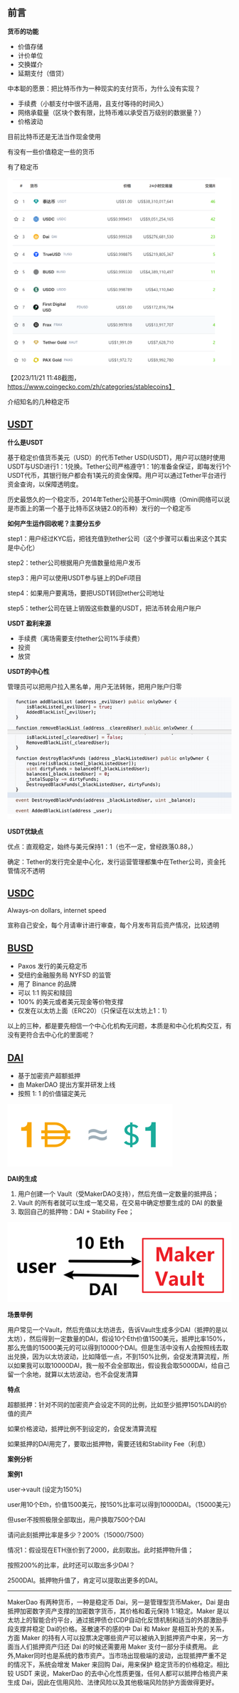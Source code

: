 ## 前言

**货币的功能**

- 价值存储
- 计价单位
- 交换媒介
- 延期支付（借贷）



中本聪的愿景：把比特币作为一种现实的支付货币，为什么没有实现？

- 手续费（小额支付中很不适用，且支付等待的时间久）
- 网络承载量（区块个数有限，比特币难以承受百万级别的数据量？）
- 价格波动

目前比特币还是无法当作现金使用

有没有一些价值稳定一些的货币

有了稳定币

![image-20231121114743004](assets\image-20231121114743004.png)



【2023/11/21 11:48截图，https://www.coingecko.com/zh/categories/stablecoins】

介绍知名的几种稳定币



## [USDT](https://tether.to/en/)

**什么是USDT**

基于稳定价值货币美元（USD）的代币Tether USD(USDT)，用户可以随时使用USDT与USD进行1：1兑换。Tether公司严格遵守1：1的准备金保证，即每发行1个USDT代币，其银行账户都会有1美元的资金保障。用户可以通过Tether平台进行资金查询，以保障透明度。

历史最悠久的一个稳定币，2014年Tether公司基于Omini网络（Omini网络可以说是市面上的第一个基于比特币区块链2.0的币种）发行的一个稳定币



**如何产生运作回收呢？主要分五步**

step1：用户经过KYC后，把钱充值到tether公司（这个步骤可以看出来这个其实是中心化）

step2：tether公司根据用户充值数量给用户发币

step3：用户可以使用USDT参与链上的DeFi项目

step4：如果用户要离场，要把USDT转回tether公司地址

step5：tether公司在链上销毁这些数量的USDT，把法币转会用户账户



**USDT 盈利来源**

- 手续费（离场需要支付tether公司1%手续费）
- 投资
- 放贷



**USDT的中心性**

管理员可以把用户拉入黑名单，用户无法转账，把用户账户归零

![image-20231121120948506](assets\image-20231121120948506.png)

**USDT优缺点**

优点：直观稳定，始终与美元保持1：1（也不一定，曾经跌落0.88，）

确定：Tether的发行完全是中心化，发行运营管理都集中在Tether公司，资金托管情况不透明



## [USDC](https://www.circle.com/en/usdc)

Always-on dollars, internet speed

宣称自己安全，每个月请审计进行审查，每个月发布背后资产情况，比较透明



## [BUSD](https://paxos.com/busd/)

- Paxos 发行的美元稳定币
- 受纽约金融服务局 NYFSD 的监管
- 用了 Binance 的品牌
- 可以 1:1 购买和赎回
- 100% 的美元或者美元现金等价物支撑
- 仅发在以太坊上面（ERC20）（只保证在以太坊上1：1）





以上的三种，都是要先相信一个中心化机构无问题，本质是和中心化机构交互，有没有更符合去中心化的里面呢？



## [DAI](https://makerdao.com/en/)

- 基于加密资产超额抵押
- 由 MakerDAO 提出方案并研发上线
- 按照 1: 1 的价值锚定美元

![image-20231121121826501](assets\image-20231121121826501.png)

**DAI的生成**

1.  用户创建一个 Vault（受MakerDAO支持），然后充值一定数量的抵押品；
2. Vault 的所有者就可以生成一笔交易，在交易中确定想要生成的 DAI 的数量
3. 取回自己的抵押物：DAI + Stability Fee；

![image-20231121125409323](assets\image-20231121125409323.png)

**场景举例**

用户常见一个Vault，然后充值以太坊进去，告诉Vault生成多少DAI（抵押的是以太坊），然后得到一定数量的DAI，假设10个Eth价值1500美元，抵押比率150%，那么充值的15000美元的可以得到10000个DAI。但是生活中没有人会按照线去取出兑换，因为以太坊波动，比如降低一点，不到150%比例，会促发清算流程，所以如果我可以取10000DAI，我一般不会全部取出，假设我会取5000DAI，给自己留一个余地，就算以太坊波动，也不会促发清算



**特点**

超额抵押：针对不同的加密资产会设定不同的比例，比如至少抵押150%DAI的价值的资产

如果价格波动，抵押比例不到设定的，会促发清算流程

如果抵押的DAI用完了，要取出抵押物，需要还钱和Stability Fee（利息）



**案例分析**

**案例1**

user->vault (设定为150%)

user用10个Eth，价值1500美元，按150%比率可以得到10000DAI。（15000美元）

但user不按照极限全部取出，用户换取7500个DAI

请问此刻抵押比率是多少？200%（15000/7500）

情况1：假设现在ETH涨价到了2000，此刻取出。此时抵押物升值；

按照200%的比率，此时还可以取出多少DAI？

2500DAI。抵押物升值了，肯定可以提取出更多的DAI。



---------

MakerDao 有两种货币，一种是稳定币 Dai，另一是管理型货币Maker。Dai 是由抵押加密数字资产支撑的加密数字货币，其价格和着元保持 1:1稳定。Maker 是以太坊上的智能合约平台，通过抵押债仓(CDP自动化反馈机制和适当的外部激励手段支撑并稳定 Dai的价格。圣散速不的感的中
Dai 和 Maker 是相互补充的关系，方面 Maker 的持有人可以投票决定哪些资产可以被纳入到抵押资产中来，另一方面当人们抵押资产归还 Dai 的时候还需要用 Maker 支付一部分手续费用。
此外,Maker同时也是系统的救市资产。当市场出现极端的波动，出现抵押严重不足的情况下，系统会增发 Maker 来回购 Dai，用来保护
稳定货币的价格稳定。相比较 USDT 来说，MakerDao 的去中心化性质更强，任何人都可以抵押合格资产来生成 Dai，因此在信用风险、法律风险以及其他极端风险防护方面做得更好。